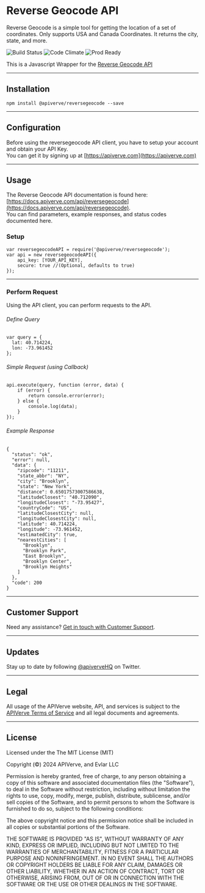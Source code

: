 Reverse Geocode API
============

Reverse Geocode is a simple tool for getting the location of a set of coordinates. Only supports USA and Canada Coordinates. It returns the city, state, and more.

![Build Status](https://img.shields.io/badge/build-passing-green)
![Code Climate](https://img.shields.io/badge/maintainability-B-purple)
![Prod Ready](https://img.shields.io/badge/production-ready-blue)

This is a Javascript Wrapper for the [Reverse Geocode API](https://apiverve.com/marketplace/api/reversegeocode)

---

## Installation
	npm install @apiverve/reversegeocode --save

---

## Configuration

Before using the reversegeocode API client, you have to setup your account and obtain your API Key.  
You can get it by signing up at [https://apiverve.com](https://apiverve.com)

---

## Usage

The Reverse Geocode API documentation is found here: [https://docs.apiverve.com/api/reversegeocode](https://docs.apiverve.com/api/reversegeocode).  
You can find parameters, example responses, and status codes documented here.

### Setup

```
var reversegeocodeAPI = require('@apiverve/reversegeocode');
var api = new reversegeocodeAPI({
    api_key: [YOUR_API_KEY],
    secure: true //(Optional, defaults to true)
});
```

---


### Perform Request
Using the API client, you can perform requests to the API.

###### Define Query

```
var query = {
  lat: 40.714224,
  lon: -73.961452
};
```

###### Simple Request (using Callback)

```
api.execute(query, function (error, data) {
    if (error) {
        return console.error(error);
    } else {
        console.log(data);
    }
});
```

###### Example Response

```
{
  "status": "ok",
  "error": null,
  "data": {
    "zipcode": "11211",
    "state_abbr": "NY",
    "city": "Brooklyn",
    "state": "New York",
    "distance": 0.65017573007586638,
    "latitudeClosest": "40.712090",
    "longitudeClosest": "-73.95427",
    "countryCode": "US",
    "latitudeClosestCity": null,
    "longitudeClosestCity": null,
    "latitude": 40.714224,
    "longitude": -73.961452,
    "estimatedCity": true,
    "nearestCities": [
      "Brooklyn",
      "Brooklyn Park",
      "East Brooklyn",
      "Brooklyn Center",
      "Brooklyn Heights"
    ]
  },
  "code": 200
}
```

---

## Customer Support

Need any assistance? [Get in touch with Customer Support](https://apiverve.com/contact).

---

## Updates
Stay up to date by following [@apiverveHQ](https://twitter.com/apiverveHQ) on Twitter.

---

## Legal

All usage of the APIVerve website, API, and services is subject to the [APIVerve Terms of Service](https://apiverve.com/terms) and all legal documents and agreements.

---

## License
Licensed under the The MIT License (MIT)

Copyright (&copy;) 2024 APIVerve, and Evlar LLC

Permission is hereby granted, free of charge, to any person obtaining a copy of this software and associated documentation files (the "Software"), to deal in the Software without restriction, including without limitation the rights to use, copy, modify, merge, publish, distribute, sublicense, and/or sell copies of the Software, and to permit persons to whom the Software is furnished to do so, subject to the following conditions:

The above copyright notice and this permission notice shall be included in all copies or substantial portions of the Software.

THE SOFTWARE IS PROVIDED "AS IS", WITHOUT WARRANTY OF ANY KIND, EXPRESS OR IMPLIED, INCLUDING BUT NOT LIMITED TO THE WARRANTIES OF MERCHANTABILITY, FITNESS FOR A PARTICULAR PURPOSE AND NONINFRINGEMENT. IN NO EVENT SHALL THE AUTHORS OR COPYRIGHT HOLDERS BE LIABLE FOR ANY CLAIM, DAMAGES OR OTHER LIABILITY, WHETHER IN AN ACTION OF CONTRACT, TORT OR OTHERWISE, ARISING FROM, OUT OF OR IN CONNECTION WITH THE SOFTWARE OR THE USE OR OTHER DEALINGS IN THE SOFTWARE.
